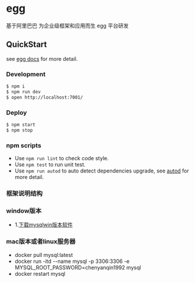 # egg
基于阿里巴巴 为企业级框架和应用而生 egg 平台研发 


## QuickStart

<!-- add docs here for user -->

see [egg docs][egg] for more detail.

### Development

```bash
$ npm i
$ npm run dev
$ open http://localhost:7001/
```

### Deploy

```bash
$ npm start
$ npm stop
```

### npm scripts

- Use `npm run lint` to check code style.
- Use `npm test` to run unit test.
- Use `npm run autod` to auto detect dependencies upgrade, see [autod](https://www.npmjs.com/package/autod) for more detail.


[egg]: https://eggjs.org


### 框架说明结构

### window版本
-   1.[下载mysqlwin版本软件](https://pan.baidu.com/s/1PuMt7VaUV2qSwf0GsfMuHA)

### mac版本或者linux服务器
- docker pull mysql:latest
- docker run -itd --name mysql -p 3306:3306 -e MYSQL_ROOT_PASSWORD=chenyanqin1992 mysql
- docker restart  mysql